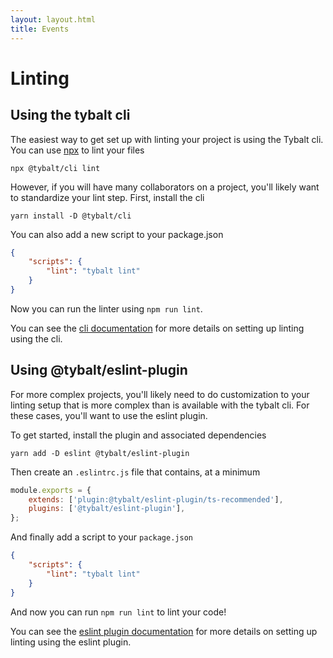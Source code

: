 ```yaml
---
layout: layout.html
title: Events
---
```


# Linting

## Using the tybalt cli

The easiest way to get set up with linting your project is using the Tybalt cli. You can use [npx](https://docs.npmjs.com/cli/v8/commands/npx) to lint your files

```shell
npx @tybalt/cli lint
```

However, if you will have many collaborators on a project, you'll likely want to standardize your lint step. First, install the cli

```shell
yarn install -D @tybalt/cli
```

You can also add a new script to your package.json

```json
{
    "scripts": {
        "lint": "tybalt lint"
    }
}
```

Now you can run the linter using `npm run lint`.

You can see the [cli documentation](/pages/cli) for more details on setting up linting using the cli.

## Using @tybalt/eslint-plugin

For more complex projects, you'll likely need to do customization to your linting setup that is more complex than is available with the tybalt cli. For these cases, you'll want to use the eslint plugin.

To get started, install the plugin and associated dependencies

```shell
yarn add -D eslint @tybalt/eslint-plugin
```

Then create an `.eslintrc.js` file that contains, at a minimum

```javascript
module.exports = {
    extends: ['plugin:@tybalt/eslint-plugin/ts-recommended'],
    plugins: ['@tybalt/eslint-plugin'],
};
```

And finally add a script to your `package.json`

```json
{
    "scripts": {
        "lint": "tybalt lint"
    }
}
```

And now you can run `npm run lint` to lint your code!

You can see the [eslint plugin documentation](/pages/eslint-plugin) for more details on setting up linting using the eslint plugin.
